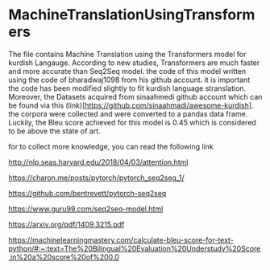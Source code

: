 # MachineTranslationUsingTransformers

The file contains Machine Translation using the Transformers model for kurdish Langauge. According to new studies, Transformers are much faster and more accurate than Seq2Seq model.
the code of this model written using the code of bharadwaj1098 from his github account. it is important the code has been modified slightly to fit kurdish language stranslation.
Moreover, the Datasets acquired from sinaahmedi github account which can be found via this (link)[https://github.com/sinaahmadi/awesome-kurdish]. the corpora were collected and were converted to a pandas data frame.
Luckily, the Bleu score achieved for this model is 0.45 which is considered to be above the state of art.

for to collect more knowledge, you can read the following link

http://nlp.seas.harvard.edu/2018/04/03/attention.html

https://charon.me/posts/pytorch/pytorch_seq2seq_1/

https://github.com/bentrevett/pytorch-seq2seq

https://www.guru99.com/seq2seq-model.html

https://arxiv.org/pdf/1409.3215.pdf

https://machinelearningmastery.com/calculate-bleu-score-for-text-python/#:~:text=The%20Bilingual%20Evaluation%20Understudy%20Score,in%20a%20score%20of%200.0
